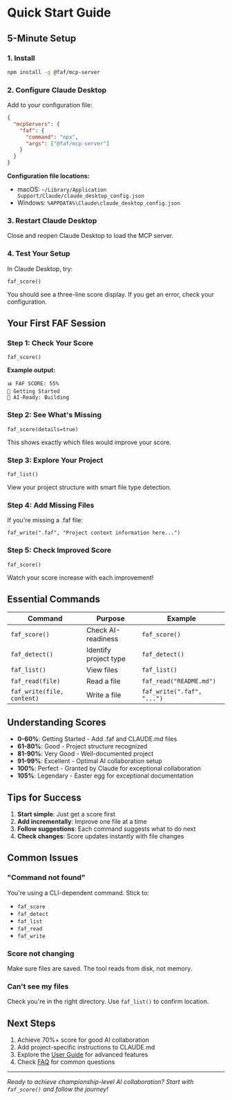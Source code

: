 # Quick Start Guide

## 5-Minute Setup

### 1. Install

```bash
npm install -g @faf/mcp-server
```

### 2. Configure Claude Desktop

Add to your configuration file:

```json
{
  "mcpServers": {
    "faf": {
      "command": "npx",
      "args": ["@faf/mcp-server"]
    }
  }
}
```

**Configuration file locations:**
- macOS: `~/Library/Application Support/Claude/claude_desktop_config.json`
- Windows: `%APPDATA%\Claude\claude_desktop_config.json`

### 3. Restart Claude Desktop

Close and reopen Claude Desktop to load the MCP server.

### 4. Test Your Setup

In Claude Desktop, try:

```
faf_score()
```

You should see a three-line score display. If you get an error, check your configuration.

## Your First FAF Session

### Step 1: Check Your Score

```
faf_score()
```

**Example output:**
```
📊 FAF SCORE: 55%
🚀 Getting Started
🏁 AI-Ready: Building
```

### Step 2: See What's Missing

```
faf_score(details=true)
```

This shows exactly which files would improve your score.

### Step 3: Explore Your Project

```
faf_list()
```

View your project structure with smart file type detection.

### Step 4: Add Missing Files

If you're missing a .faf file:

```
faf_write(".faf", "Project context information here...")
```

### Step 5: Check Improved Score

```
faf_score()
```

Watch your score increase with each improvement!

## Essential Commands

| Command | Purpose | Example |
|---------|---------|---------|
| `faf_score()` | Check AI-readiness | `faf_score()` |
| `faf_detect()` | Identify project type | `faf_detect()` |
| `faf_list()` | View files | `faf_list()` |
| `faf_read(file)` | Read a file | `faf_read("README.md")` |
| `faf_write(file, content)` | Write a file | `faf_write(".faf", "...")` |

## Understanding Scores

- **0-60%**: Getting Started - Add .faf and CLAUDE.md files
- **61-80%**: Good - Project structure recognized
- **81-90%**: Very Good - Well-documented project
- **91-99%**: Excellent - Optimal AI collaboration setup
- **100%**: Perfect - Granted by Claude for exceptional collaboration
- **105%**: Legendary - Easter egg for exceptional documentation

## Tips for Success

1. **Start simple**: Just get a score first
2. **Add incrementally**: Improve one file at a time
3. **Follow suggestions**: Each command suggests what to do next
4. **Check changes**: Score updates instantly with file changes

## Common Issues

### "Command not found"

You're using a CLI-dependent command. Stick to:
- `faf_score`
- `faf_detect`
- `faf_list`
- `faf_read`
- `faf_write`

### Score not changing

Make sure files are saved. The tool reads from disk, not memory.

### Can't see my files

Check you're in the right directory. Use `faf_list()` to confirm location.

## Next Steps

1. Achieve 70%+ score for good AI collaboration
2. Add project-specific instructions to CLAUDE.md
3. Explore the [User Guide](./USER_GUIDE.md) for advanced features
4. Check [FAQ](./FAQ.md) for common questions

---

*Ready to achieve championship-level AI collaboration? Start with `faf_score()` and follow the journey!*